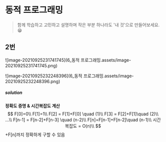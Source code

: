 # 동적 프로그래밍

> 함께 학습하고 고민하고 설명하며 작은 부분 하나라도 '내 것'으로 만들어보세요. 😁



## 2번

![image-20210925231741745](6_동적 프로그래밍.assets/image-20210925231741745.png)

![image-20210925232248396](6_동적 프로그래밍.assets/image-20210925232248396.png)

##### solution

**정확도 증명 & 시간복잡도 계산**
$$
F[0]=0\\
F[1]=1\\
F[2] = F[1]+F[0] \quad (1)\\
F[3] = F[2]+F[1]\quad (2)\\ 
...\\
F[n-1] = F[n-2]+F[n-3] \quad (n-2)\\ 
F[n]=F[n-1]+F[n-2]\quad (n-1)\\
시간복잡도 = O(n)\\
$$
+F[n]까지 정확하게 구할 수 있음

